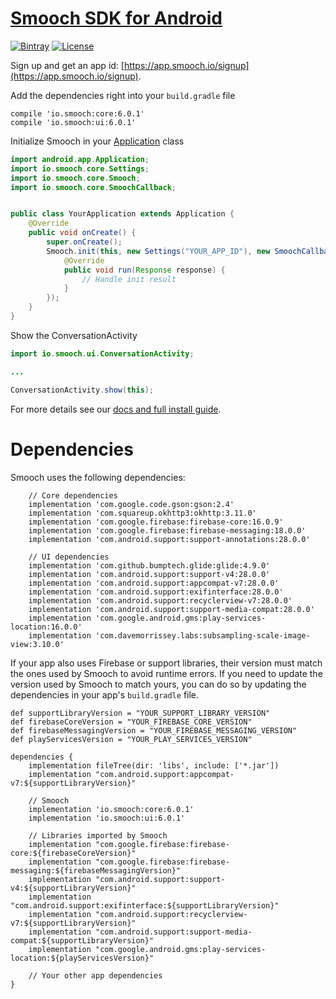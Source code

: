 # [Smooch SDK for Android](http://www.smooch.io)

[![Bintray](https://api.bintray.com/packages/smoochorg/maven/smooch/images/download.svg)](https://bintray.com/smoochorg/maven/smooch/view#files)
[![License](http://img.shields.io/cocoapods/l/Smooch.svg)](https://smooch.io/terms)

Sign up and get an app id: [https://app.smooch.io/signup](https://app.smooch.io/signup).

Add the dependencies right into your `build.gradle` file

```
compile 'io.smooch:core:6.0.1'
compile 'io.smooch:ui:6.0.1'
```

Initialize Smooch in your [Application](developer.android.com/reference/android/app/Application.html) class

```java
import android.app.Application;
import io.smooch.core.Settings;
import io.smooch.core.Smooch;
import io.smooch.core.SmoochCallback;


public class YourApplication extends Application {
    @Override
    public void onCreate() {
        super.onCreate();
        Smooch.init(this, new Settings("YOUR_APP_ID"), new SmoochCallback() {
            @Override
            public void run(Response response) {
                // Handle init result
            }
        });
    }
}
```

Show the ConversationActivity

```java
import io.smooch.ui.ConversationActivity;

...

ConversationActivity.show(this);
```

For more details see our [docs and full install guide](http://docs.smooch.io/android/).

# Dependencies

Smooch uses the following dependencies:

```
    // Core dependencies
    implementation 'com.google.code.gson:gson:2.4'
    implementation 'com.squareup.okhttp3:okhttp:3.11.0'
    implementation 'com.google.firebase:firebase-core:16.0.9'
    implementation 'com.google.firebase:firebase-messaging:18.0.0'
    implementation 'com.android.support:support-annotations:28.0.0'

    // UI dependencies
    implementation 'com.github.bumptech.glide:glide:4.9.0'
    implementation 'com.android.support:support-v4:28.0.0'
    implementation 'com.android.support:appcompat-v7:28.0.0'
    implementation 'com.android.support:exifinterface:28.0.0'
    implementation 'com.android.support:recyclerview-v7:28.0.0'
    implementation 'com.android.support:support-media-compat:28.0.0'
    implementation 'com.google.android.gms:play-services-location:16.0.0'
    implementation 'com.davemorrissey.labs:subsampling-scale-image-view:3.10.0'
```

If your app also uses Firebase or support libraries, their version must match the ones used by Smooch to avoid runtime errors. If you need to update the version used by Smooch to match yours, you can do so by updating the dependencies in your app's `build.gradle` file.

```
def supportLibraryVersion = "YOUR_SUPPORT_LIBRARY_VERSION"
def firebaseCoreVersion = "YOUR_FIREBASE_CORE_VERSION"
def firebaseMessagingVersion = "YOUR_FIREBASE_MESSAGING_VERSION"
def playServicesVersion = "YOUR_PLAY_SERVICES_VERSION"

dependencies {
    implementation fileTree(dir: 'libs', include: ['*.jar'])
    implementation "com.android.support:appcompat-v7:${supportLibraryVersion}"

    // Smooch
    implementation 'io.smooch:core:6.0.1'
    implementation 'io.smooch:ui:6.0.1'

    // Libraries imported by Smooch
    implementation "com.google.firebase:firebase-core:${firebaseCoreVersion}"
    implementation "com.google.firebase:firebase-messaging:${firebaseMessagingVersion}"
    implementation "com.android.support:support-v4:${supportLibraryVersion}"
    implementation "com.android.support:exifinterface:${supportLibraryVersion}"
    implementation "com.android.support:recyclerview-v7:${supportLibraryVersion}"
    implementation "com.android.support:support-media-compat:${supportLibraryVersion}"
    implementation "com.google.android.gms:play-services-location:${playServicesVersion}"

    // Your other app dependencies
}

```
